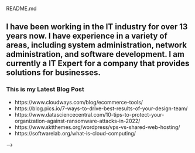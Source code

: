 README.md


<h2>I have been working in the IT industry for over 13 years now. I have experience in a variety of areas, including system administration, network administration, and software development. I am currently a IT Expert for a company that provides solutions for businesses.</h2>

<h3>This is my Latest Blog Post</h3>
<ul>
<li>https://www.cloudways.com/blog/ecommerce-tools/</li>
<li>https://blog.pics.io/7-ways-to-drive-best-results-of-your-design-team/</li>
<li>https://www.datasciencecentral.com/10-tips-to-protect-your-organization-against-ransomware-attacks-in-2022/</li>
<li>https://www.sktthemes.org/wordpress/vps-vs-shared-web-hosting/ </li>
<li>https://softwarelab.org/what-is-cloud-computing/</li>
</ul>

-->
